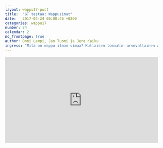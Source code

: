 ```yaml
---
layout: wappu17-post
title:  "GT testaa: Wappusimat"
date:   2017-04-24 00:00:46 +0200
categories: wappu17
number: 24
calendar: 2
no_frontpage: true
author: Onni Lampi, Jan Tuomi ja Jere Kaiku
ingress: "Mitä on wappu ilman simaa? Kultaisen tomaatin arvovaltainen asiantuntijaraati testasi walpurinajan kellertävät nesteet."
---
```


<div style="position:relative;height:0;padding-bottom:56.25%">
<iframe src="https://www.youtube.com/embed/bntSO4b9gMo?ecver=2" frameborder="0" style="position:absolute;width:100%;height:100%;left:0" allowfullscreen>
</iframe>
</div>